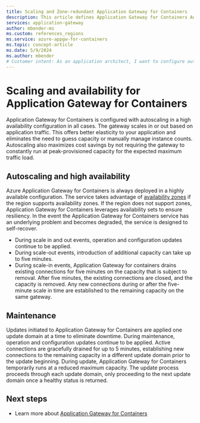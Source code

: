 ```yaml
---
title: Scaling and Zone-redundant Application Gateway for Containers
description: This article defines Application Gateway for Containers Autoscaling and Zone-redundant features.
services: application-gateway
author: mbender-ms
ms.custom: references_regions
ms.service: azure-appgw-for-containers
ms.topic: concept-article
ms.date: 5/9/2024
ms.author: mbender
# Customer intent: As an application architect, I want to configure autoscaling for the Application Gateway for Containers, so that I can ensure high availability and performance while optimizing costs based on traffic demands.
---
```


# Scaling and availability for Application Gateway for Containers

Application Gateway for Containers is configured with autoscaling in a high availability configuration in all cases. The gateway scales in or out based on application traffic. This offers better elasticity to your application and eliminates the need to guess capacity or manually manage instance counts. Autoscaling also maximizes cost savings by not requiring the gateway to constantly run at peak-provisioned capacity for the expected maximum traffic load.

## Autoscaling and high availability

Azure Application Gateway for Containers is always deployed in a highly available configuration. The service takes advantage of [availability zones](/azure/reliability/availability-zones-overview) if the region supports availability zones. If the region does not support zones, Application Gateway for Containers leverages availability sets to ensure resiliency. In the event the Application Gateway for Containers service has an underlying problem and becomes degraded, the service is designed to self-recover.

- During scale in and out events, operation and configuration updates continue to be applied.
- During scale-out events, introduction of additional capacity can take up to five minutes.
- During scale-in events, Application Gateway for containers drains existing connections for five minutes on the capacity that is subject to removal. After five minutes, the existing connections are closed, and the capacity is removed. Any new connections during or after the five-minute scale in time are established to the remaining capacity on the same gateway.

## Maintenance

Updates initiated to Application Gateway for Containers are applied one update domain at a time to eliminate downtime. During maintenance, operation and configuration updates continue to be applied. Active connections are gracefully drained for up to 5 minutes, establishing new connections to the remaining capacity in a different update domain prior to the update beginning. During update, Application Gateway for Containers temporarily runs at a reduced maximum capacity. The update process proceeds through each update domain, only proceeding to the next update domain once a healthy status is returned.

## Next steps

- Learn more about [Application Gateway for Containers](overview.md)

